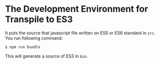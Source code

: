 # The Development Environment for Transpile to ES3
It puts the source that javascript file written on ES5 or ES6 standard in `src`.
You run following command:
```
$ npm run bundle
```
This will generate a source of ES3 in `bin`.